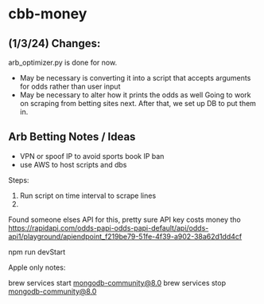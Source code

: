 # cbb-money

## (1/3/24) Changes:
arb_optimizer.py is done for now. 
- May be necessary is converting it into a script that accepts arguments for odds rather than user input
- May be necessary to alter how it prints the odds as well
Going to work on scraping from betting sites next. After that, we set up DB to put them in.



## Arb Betting Notes / Ideas

- VPN or spoof IP to avoid sports book IP ban
- use AWS to host scripts and dbs

Steps:
1. Run script on time interval to scrape lines
2. 

Found someone elses API for this, pretty sure API key costs money tho
https://rapidapi.com/odds-papi-odds-papi-default/api/odds-api1/playground/apiendpoint_f219be79-51fe-4f39-a902-38a62d1dd4cf


npm run devStart

Apple only notes:

brew services start mongodb-community@8.0
brew services stop mongodb-community@8.0